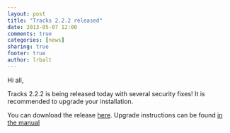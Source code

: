 ```yaml
---
layout: post
title: "Tracks 2.2.2 released"
date: 2013-05-07 12:00
comments: true
categories: [news]
sharing: true
footer: true
author: lrbalt
---
```

Hi all,

Tracks 2.2.2 is being released today with several security fixes! It is recommended to upgrade your installation.

You can download the release [here](https://github.com/TracksApp/tracks/archive/v2.2.2.zip). 
Upgrade instructions can be found [in the manual](https://github.com/TracksApp/tracks/blob/v{{site.version}}/doc/upgrading.textile)
